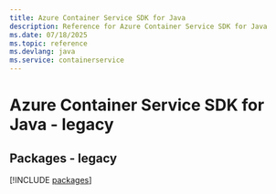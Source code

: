 ```yaml
---
title: Azure Container Service SDK for Java
description: Reference for Azure Container Service SDK for Java
ms.date: 07/18/2025
ms.topic: reference
ms.devlang: java
ms.service: containerservice
---
```

# Azure Container Service SDK for Java - legacy
## Packages - legacy
[!INCLUDE [packages](container-service-index.md)]